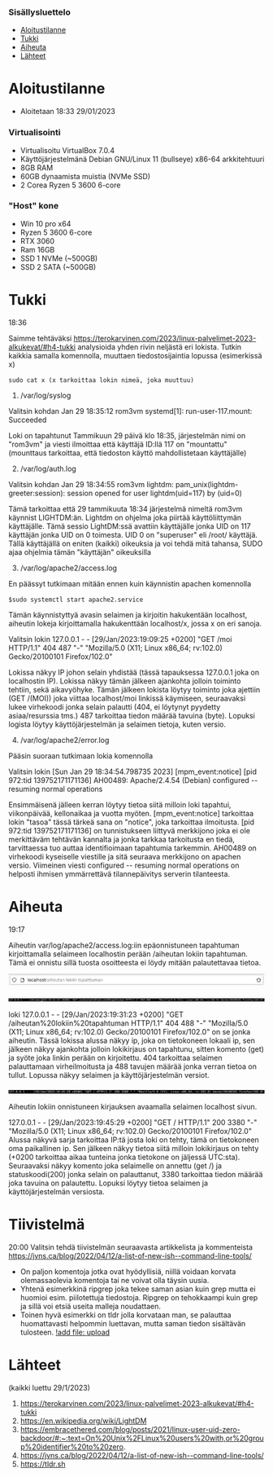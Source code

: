 

### Sisällysluettelo

- [Aloitustilanne](#Aloitustilanne)
- [Tukki](#Tukki)
- [Aiheuta](#Aiheuta)
- [Lähteet](#lähteet)



# Aloitustilanne

- Aloitetaan 18:33 29/01/2023

### Virtualisointi
- Virtualisoitu VirtualBox 7.0.4
- Käyttöjärjestelmänä Debian GNU/Linux 11 (bullseye) x86-64 arkkitehtuuri 
- 8GB RAM
- 60GB dynaamista muistia (NVMe SSD)
- 2 Corea Ryzen 5 3600 6-core

### "Host" kone
- Win 10 pro x64
- Ryzen 5 3600 6-core
- RTX 3060
- Ram 16GB
- SSD 1 NVMe (~500GB)
- SSD 2 SATA (~500GB)


# Tukki

18:36

Saimme tehtäväksi https://terokarvinen.com/2023/linux-palvelimet-2023-alkukevat/#h4-tukki analysioida yhden rivin neljästä eri lokista. Tutkin kaikkia samalla komennolla, muuttaen tiedostosijaintia lopussa (esimerkissä x)

    sudo cat x (x tarkoittaa lokin nimeä, joka muuttuu)

1) /var/log/syslog

Valitsin kohdan Jan 29 18:35:12 rom3vm systemd[1]: run-user-117.mount: Succeeded

Loki on tapahtunut Tammikuun 29 päivä klo 18:35, järjestelmän nimi on "rom3vm" ja viesti ilmoittaa että käyttäjä ID:llä 117 on "mountattu" (mounttaus tarkoittaa, että tiedoston käyttö mahdollistetaan käyttäjälle)




2) /var/log/auth.log


Valitsin kohdan Jan 29 18:34:55 rom3vm lightdm: pam_unix(lightdm-greeter:session): session opened for user lightdm(uid=117) by (uid=0)

Tämä tarkoittaa että 29 tammikuuta 18:34 järjestelmä nimeltä rom3vm käynnist LIGHTDM:än. Lightdm on ohjelma joka piirtää käyttöliittymän käyttäjälle. Tämä sessio LightDM:ssä avattiin käyttäjälle jonka UID on 117 käyttäjän jonka UID on 0 toimesta. UID 0 on "superuser" eli /root/ käyttäjä. Tällä käyttäjällä on eniten (kaikki) oikeuksia ja voi tehdä mitä tahansa, SUDO ajaa ohjelmia tämän "käyttäjän" oikeuksilla



3) /var/log/apache2/access.log
 
En päässyt tutkimaan mitään ennen kuin käynnistin apachen komennolla 

    $sudo systemctl start apache2.service

Tämän käynnistyttyä avasin selaimen ja kirjoitin hakukentään localhost, aiheutin lokeja kirjoittamalla hakukenttään localhost/x, jossa x on eri sanoja.

Valitsin lokin 127.0.0.1 - - [29/Jan/2023:19:09:25 +0200] "GET /moi HTTP/1.1" 404 487 "-" "Mozilla/5.0 (X11; Linux x86_64; rv:102.0) Gecko/20100101 Firefox/102.0"

Lokissa näkyy IP johon selain yhdistää (tässä tapauksessa 127.0.0.1 joka on localhostin IP). Lokissa näkyy tämän jälkeen ajankohta jolloin toiminto tehtiin, sekä aikavyöhyke. Tämän jälkeen lokista löytyy toiminto joka ajettiin (GET /(MOI)) joka viittaa localhost/moi linkissä käymiseen, seuraavaksi lukee virhekoodi jonka selain palautti (404, ei löytynyt pyydetty asiaa/resurssia tms.) 487 tarkoittaa tiedon määrää tavuina (byte). Lopuksi logista löytyy käyttöjärjestelmän ja selaimen tietoja, kuten versio.

4) /var/log/apache2/error.log

Pääsin suoraan tutkimaan lokia komennolla

  
Valitsin lokin [Sun Jan 29 18:34:54.798735 2023] [mpm_event:notice] [pid 972:tid 139752171171136] AH00489: Apache/2.4.54 (Debian) configured -- resuming normal operations 

Ensimmäisenä jälleen kerran löytyy tietoa siitä milloin loki tapahtui, viikonpäivää, kellonaikaa ja vuotta myöten. [mpm_event:notice] tarkoittaa lokin "tasoa" tässä tärkeä sana on "notice", joka tarkoittaa ilmoitusta. [pid 972:tid 139752171171136] on tunnistukseen liittyvä merkkijono joka ei ole merkittäväm tehtävän kannalta ja jonka tarkkaa tarkoitusta en tiedä, tarvittaessa tuo auttaa identifioimaan tapahtumia tarkemmin. AH00489 on virhekoodi kyseiselle viestille ja sitä seuraava merkkijono on apachen versio. Viimeinen viesti configured -- resuming normal operations on helposti ihmisen ymmärrettävä tilannepäivitys serverin tilanteesta.

# Aiheuta

19:17

Aiheutin var/log/apache2/access.log:iin epäonnistuneen tapahtuman kirjoittamalla selaimeen localhostin perään /aiheutan lokiin tapahtuman. Tämä ei onnistu sillä tuosta osoitteesta ei löydy mitään palautettavaa tietoa.

![add file: upload](Viikko2Kuvat2/v2t2k1.jpg)

![add file: upload](Viikko2Kuvat2/v2t2k2.jpg)

loki 127.0.0.1 - - [29/Jan/2023:19:31:23 +0200] "GET /aiheutan%20lokiin%20tapahtuman HTTP/1.1" 404 488 "-" "Mozilla/5.0 (X11; Linux x86_64; rv:102.0) Gecko/20100101 Firefox/102.0" on se jonka aiheutin. Tässä lokissa alussa näkyy ip, joka on tietokoneen lokaali ip, sen jälkeen näkyy ajankohta jolloin lokikirjaus on tapahtunu, sitten komento (get) ja syöte joka linkin perään on kirjoitettu. 404 tarkoittaa selaimen palauttamaan virheilmoitusta ja 488 tavujen määrää jonka verran tietoa on tullut. Lopussa näkyy selaimen ja käyttöjärjestelmän versiot.


![add file: upload](Viikko2Kuvat2/v2t2k3.jpg)

Aiheutin lokiin onnistuneen kirjauksen avaamalla selaimen localhost sivun.

127.0.0.1 - - [29/Jan/2023:19:45:29 +0200] "GET / HTTP/1.1" 200 3380 "-" "Mozilla/5.0 (X11; Linux x86_64; rv:102.0) Gecko/20100101 Firefox/102.0"
Alussa näkyvä sarja tarkoittaa IP:tä josta loki on tehty, tämä on tietokoneen oma paikallinen ip. Sen jälkeen näkyy tietoa siitä milloin lokikirjaus on tehty (+0200 tarkoittaa aikaa tunteina jonka tietokone on jäljessä UTC:sta). Seuraavaksi näkyy komento joka selaimelle on annettu (get /) ja statuskoodi(200) jonka selain on palauttanut, 3380 tarkoittaa tiedon määrää joka tavuina on palautettu. Lopuksi löytyy tietoa selaimen ja käyttöjärjestelmän versiosta.


# Tiivistelmä
 20:00
Valitsin tehdä tiivistelmän seuraavasta artikkelista ja kommenteista https://jvns.ca/blog/2022/04/12/a-list-of-new-ish--command-line-tools/

- On paljon komentoja jotka ovat hyödyllisiä, niillä voidaan korvata olemassaolevia komentoja tai ne voivat olla täysin uusia.
- Yhtenä esimerkkinä ripgrep joka tekee saman asian kuin grep mutta ei huomioi esim. piilotettuja tiedostoja. Ripgrep on tehokkaampi kuin grep ja sillä voi etsiä useita malleja noudattaen.
- Toinen hyvä esimerkki on tldr jolla korvataan man, se palauttaa huomattavasti helpommin luettavan, mutta saman tiedon sisältävän tulosteen. [!add file: upload](Viikko2Kuvat2/v2t2k4.jpg)


# Lähteet 
(kaikki luettu 29/1/2023)
1) https://terokarvinen.com/2023/linux-palvelimet-2023-alkukevat/#h4-tukki
2) https://en.wikipedia.org/wiki/LightDM 
3) https://embracethered.com/blog/posts/2021/linux-user-uid-zero-backdoor/#:~:text=On%20Unix%2FLinux%20users%20with,or%20group%20identifier%20to%20zero.
4) https://jvns.ca/blog/2022/04/12/a-list-of-new-ish--command-line-tools/
5) https://tldr.sh

